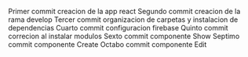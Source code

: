 Primer commit creacion de la app react
Segundo commit creacion de la rama develop
Tercer commit organizacion de carpetas y instalacion de dependencias
Cuarto commit configuracion firebase
Quinto commit correcion al instalar modulos
Sexto commit componente Show
Septimo commit componente Create
Octabo commit componente Edit